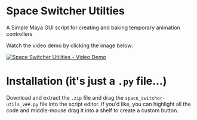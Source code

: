 # Space Switcher Utilties
A Simple Maya GUI script for creating and baking temporary animation controllers

Watch the video demo by clicking the image below:

[![Space Switcher Utilities - Video Demo](https://img.youtube.com/vi/59wm0sgNtt4/0.jpg)](https://www.youtube.com/watch?v=59wm0sgNtt4)

# Installation (it's just a `.py` file...)
Download and extract the `.zip` file and drag the `space_switcher-utils_v##.py` file into the script editor. If you'd like, you can highlight all the code and middle-mouse drag it into a shelf to create a custom button.
